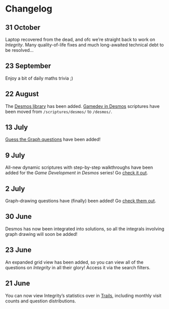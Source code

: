 # Changelog
<!-- #SQUARK live!
| dest = info/changelog
| capt = Snapshots into Integrity’s history
| index = info
| update = 2025 October 31
-->

<!-- NOTE for when we need it ;) -->
<!-- <div align="center">

## 2025

</div> -->


## 31 October
Laptop recovered from the dead, and ofc we’re straight back to work on *Integrity*. Many quality-of-life fixes and much long-awaited technical debt to be resolved...

## 23 September
Enjoy a bit of daily maths trivia ;)

## 22 August
The [Desmos library](https://sup2point0.github.io/integrity/desmos/library) has been added. [Gamedev in Desmos](https://sup2point0.github.io/desmos/gamedev) scriptures have been moved from `/scriptures/desmos/` to `/desmos/`.

## 13 July
[Guess the Graph questions](https://sup2point0.github.io/integrity/questions/guess-the-graph) have been added!

## 9 July
All-new dynamic scriptures with step-by-step walkthroughs have been added for the *Game Development in Desmos* series! Go [check it out](https://sup2point0.github.io/integrity/scriptures/desmos/gamedev/prerequisites/graphs).

## 2 July
Graph-drawing questions have (finally) been added! Go [check them out](https://sup2point0.github.io/integrity/questions/graph-drawing).

## 30 June
Desmos has now been integrated into solutions, so all the integrals involving graph drawing will soon be added!

## 23 June
An expanded grid view has been added, so you can view all of the questions on *Integrity* in all their glory! Access it via the search filters.

## 21 June
You can now view Integrity’s statistics over in [Trails](https://sup2point0.github.io/integrity/trails), including monthly visit counts and question distributions.
